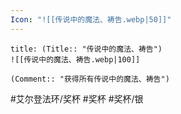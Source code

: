 ```yaml
---
Icon: "![[传说中的魔法、祷告.webp|50]]"
---
```

```ad-common-silver-trophy
title: (Title:: "传说中的魔法、祷告")
![[传说中的魔法、祷告.webp|100]]

(Comment:: "获得所有传说中的魔法、祷告")
```

#艾尔登法环/奖杯 #奖杯 #奖杯/银